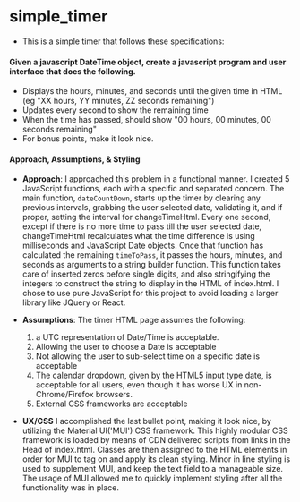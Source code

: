 # simple_timer

* This is a simple timer that follows these specifications:

#### Given a javascript DateTime object, create a javascript program and user interface that does the following.
* Displays the hours, minutes, and seconds until the given time in HTML (eg "XX hours, YY minutes, ZZ seconds remaining")
* Updates every second to show the remaining time
* When the time has passed, should show "00 hours, 00 minutes, 00 seconds remaining"
* For bonus points, make it look nice.

#### Approach, Assumptions, & Styling
* **Approach**: I approached this problem in a functional manner. I created 5 JavaScript functions, each with a specific and separated concern. The main function, `dateCountDown`, starts up the timer by clearing any previous intervals, grabbing the user selected date, validating it, and if proper, setting the interval for changeTimeHtml. Every one second, except if there is no more time to pass till the user selected date, changeTimeHtml recalculates what the time difference is using milliseconds and JavaScript Date objects. Once that function has calculated the remaining `timeToPass`, it passes the hours, minutes, and seconds as arguments to a string builder function. This function takes care of inserted zeros before single digits, and also stringifying the integers to construct the string to display in the HTML of index.html. I chose to use pure JavaScript for this project to avoid loading a larger library like JQuery or React.

* **Assumptions**: The timer HTML page assumes the following:
  1. a UTC representation of Date/Time is acceptable.
  2. Allowing the user to choose a Date is acceptable
  3. Not allowing the user to sub-select time on a specific date is acceptable
  4. The calendar dropdown, given by the HTML5 input type date, is acceptable for all users, even though it has worse UX in non-Chrome/Firefox browsers.
  5. External CSS frameworks are acceptable

* **UX/CSS** I accomplished the last bullet point, making it look nice, by utilizing the Material UI('MUI') CSS framework. This highly modular CSS framework is loaded by means of CDN delivered scripts from links in the Head of index.html. Classes are then assigned to the HTML elements in order for MUI to tag on and apply its clean styling. Minor in line styling is used to supplement MUI, and keep the text field to a manageable size. The usage of MUI allowed me to quickly implement styling after all the functionality was in place. 
